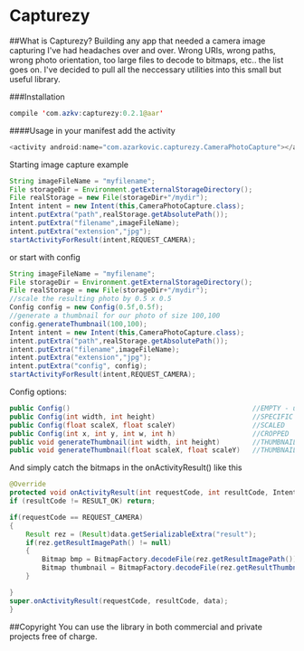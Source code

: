 # Capturezy

##What is Capturezy?
Building any app that needed a camera image capturing I've had headaches over and over. Wrong URIs, wrong paths, wrong photo orientation, too large files to decode to bitmaps, etc.. the list goes on.
I've decided to pull all the neccessary utilities into this small but useful library.

###Installation
```java
compile 'com.azkv:capturezy:0.2.1@aar'
```

####Usage
in your manifest add the activity
```java
<activity android:name="com.azarkovic.capturezy.CameraPhotoCapture"></activity>
```

Starting image capture example
```java
String imageFileName = "myfilename";
File storageDir = Environment.getExternalStorageDirectory();
File realStorage = new File(storageDir+"/mydir");
Intent intent = new Intent(this,CameraPhotoCapture.class);
intent.putExtra("path",realStorage.getAbsolutePath());
intent.putExtra("filename",imageFileName);
intent.putExtra("extension","jpg");
startActivityForResult(intent,REQUEST_CAMERA);
```
or start with config
```java
String imageFileName = "myfilename";
File storageDir = Environment.getExternalStorageDirectory();
File realStorage = new File(storageDir+"/mydir");
//scale the resulting photo by 0.5 x 0.5
Config config = new Config(0.5f,0.5f);
//generate a thumbnail for our photo of size 100,100
config.generateThumbnail(100,100);
Intent intent = new Intent(this,CameraPhotoCapture.class);
intent.putExtra("path",realStorage.getAbsolutePath());
intent.putExtra("filename",imageFileName);
intent.putExtra("extension","jpg");
intent.putExtra("config", config);
startActivityForResult(intent,REQUEST_CAMERA);
```
Config options:
```java
public Config()                                             //EMPTY - used mostly just to generate thumbnails
public Config(int width, int height)                        //SPECIFIC OUTPUT SIZE
public Config(float scaleX, float scaleY)                   //SCALED
public Config(int x, int y, int w, int h)                   //CROPPED
public void generateThumbnail(int width, int height)        //THUMBNAIL SPECIFIC SIZE
public void generateThumbnail(float scaleX, float scaleY)   //THUMBNAIL SCALED
```

And simply catch the bitmaps in the onActivityResult() like this
```java
@Override
protected void onActivityResult(int requestCode, int resultCode, Intent data) {
if (resultCode != RESULT_OK) return;

if(requestCode == REQUEST_CAMERA)
{
    Result rez = (Result)data.getSerializableExtra("result");
    if(rez.getResultImagePath() != null)
    {
        Bitmap bmp = BitmapFactory.decodeFile(rez.getResultImagePath());
        Bitmap thumbnail = BitmapFactory.decodeFile(rez.getResultThumbnailPath());
    }

}
super.onActivityResult(requestCode, resultCode, data);
}
```

##Copyright
You can use the library in both commercial and private projects free of charge.


